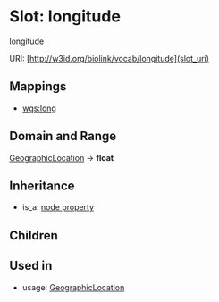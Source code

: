 # Slot: longitude


longitude

URI: [http://w3id.org/biolink/vocab/longitude](slot_uri)
## Mappings

 * [wgs:long](http://purl.obolibrary.org/obo/wgs_long)
## Domain and Range

[GeographicLocation](GeographicLocation.md) -> **float**
## Inheritance

 *  is_a: [node property](node_property.md)
## Children

## Used in

 *  usage: [GeographicLocation](GeographicLocation.md)

